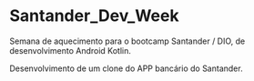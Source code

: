 # Santander_Dev_Week

Semana de aquecimento para o bootcamp Santander / DIO, de desenvolvimento Android Kotlin.

Desenvolvimento de um clone do APP bancário do Santander.
